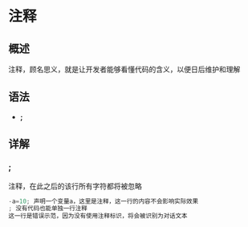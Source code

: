 # 注释
  
## 概述  
  
注释，顾名思义，就是让开发者能够看懂代码的含义，以便日后维护和理解  

## 语法  
  
- **;**  

## 详解
  
### **;**   
  
注释，在此之后的该行所有字符都将被忽略  
  
```gs
-a=10; 声明一个变量a，这里是注释，这一行的内容不会影响实际效果
; 没有代码也能单独一行注释
这一行是错误示范，因为没有使用注释标识，将会被识别为对话文本
```  
    
